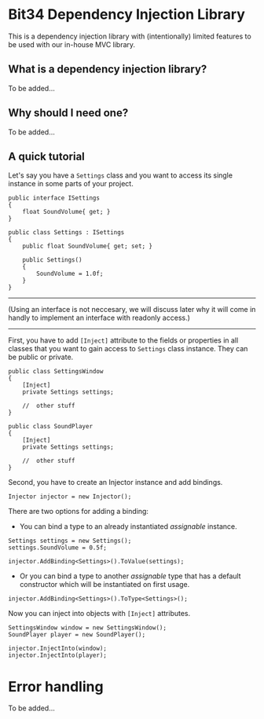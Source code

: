 # Bit34 Dependency Injection Library

This is a dependency injection library with (intentionally) limited features to be used with our in-house MVC library.

## What is a dependency injection library?

To be added...

## Why should I need one?

To be added...

## A quick tutorial

Let's say you have a `Settings` class and you want to access its single instance in some parts of your project.

```
public interface ISettings
{
    float SoundVolume{ get; }
}

public class Settings : ISettings
{
    public float SoundVolume{ get; set; }

    public Settings()
    {
        SoundVolume = 1.0f;
    }
}
```
---
(Using an interface is not neccesary, we will discuss later why it will come in handly to implement an interface with readonly access.)

---

First, you have to add `[Inject]` attribute to the fields or properties in all classes that you want to gain access to `Settings` class instance. They can be public or private.
```
public class SettingsWindow
{
    [Inject]
    private Settings settings;

    //  other stuff
}

public class SoundPlayer
{
    [Inject]
    private Settings settings;

    //  other stuff
}
```

Second, you have to create an Injector instance and add bindings.
```
Injector injector = new Injector();
```
There are two options for adding a binding:

- You can bind a type to an already instantiated *assignable* instance.

```
Settings settings = new Settings();
settings.SoundVolume = 0.5f;

injector.AddBinding<Settings>().ToValue(settings);
```

- Or you can bind a type to another *assignable* type that has a default constructor which will be instantiated on first usage.

```
injector.AddBinding<Settings>().ToType<Settings>();
```

Now you can inject into objects with `[Inject]` attributes.

```
SettingsWindow window = new SettingsWindow();
SoundPlayer player = new SoundPlayer();

injector.InjectInto(window);
injector.InjectInto(player);
```

# Error handling

To be added...
